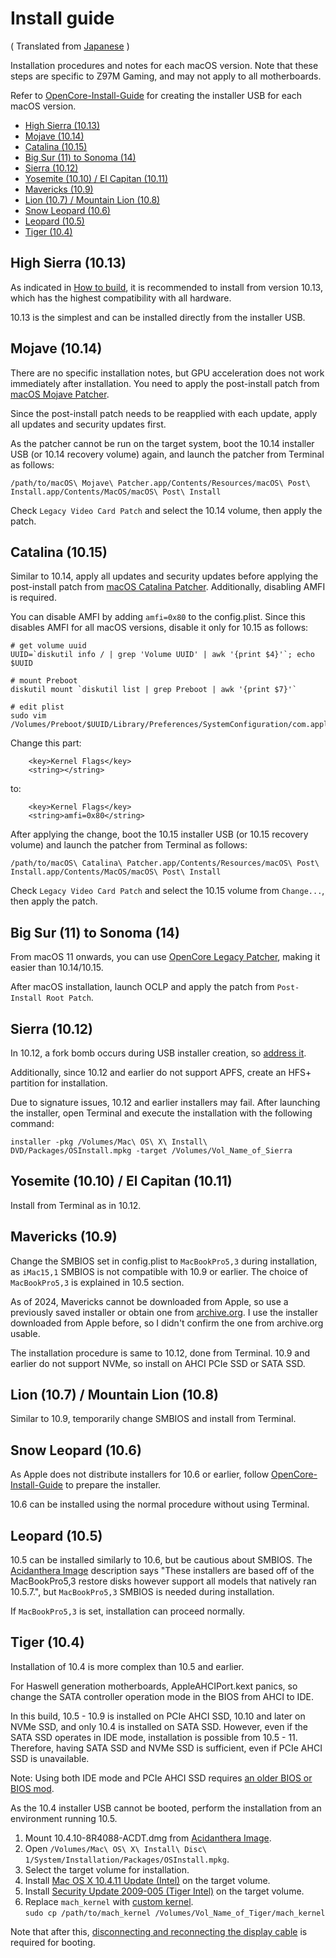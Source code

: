 # Install guide
( Translated from [Japanese](./install_ja.md) )

Installation procedures and notes for each macOS version. Note that these steps are specific to Z97M Gaming, and may not apply to all motherboards.

Refer to [OpenCore-Install-Guide](https://dortania.github.io/OpenCore-Install-Guide/installer-guide/mac-install.html) for creating the installer USB for each macOS version.

- [High Sierra (10.13)](#high-sierra-1013)
- [Mojave (10.14)](#mojave-1014)
- [Catalina (10.15)](#catalina-1015)
- [Big Sur (11) to Sonoma (14)](#big-sur-11-to-sonoma-14)
- [Sierra (10.12)](#sierra-1012)
- [Yosemite (10.10) / El Capitan (10.11)](#yosemite-1010--el-capitan-1011)
- [Mavericks (10.9)](#mavericks-109)
- [Lion (10.7) / Mountain Lion (10.8)](#lion-107--mountain-lion-108)
- [Snow Leopard (10.6)](#snow-leopard-106)
- [Leopard (10.5)](#leopard-105)
- [Tiger (10.4)](#tiger-104)

## High Sierra (10.13)
As indicated in [How to build](./build_en.md), it is recommended to install from version 10.13, which has the highest compatibility with all hardware.

10.13 is the simplest and can be installed directly from the installer USB.

## Mojave (10.14)
There are no specific installation notes, but GPU acceleration does not work immediately after installation. You need to apply the post-install patch from [macOS Mojave Patcher](http://dosdude1.com/mojave/).

Since the post-install patch needs to be reapplied with each update, apply all updates and security updates first.

As the patcher cannot be run on the target system, boot the 10.14 installer USB (or 10.14 recovery volume) again, and launch the patcher from Terminal as follows:
```
/path/to/macOS\ Mojave\ Patcher.app/Contents/Resources/macOS\ Post\ Install.app/Contents/MacOS/macOS\ Post\ Install
```
Check `Legacy Video Card Patch` and select the 10.14 volume, then apply the patch.

## Catalina (10.15)
Similar to 10.14, apply all updates and security updates before applying the post-install patch from [macOS Catalina Patcher](http://dosdude1.com/catalina/). Additionally, disabling AMFI is required.

You can disable AMFI by adding `amfi=0x80` to the config.plist. Since this disables AMFI for all macOS versions, disable it only for 10.15 as follows:
```
# get volume uuid
UUID=`diskutil info / | grep 'Volume UUID' | awk '{print $4}'`; echo $UUID

# mount Preboot
diskutil mount `diskutil list | grep Preboot | awk '{print $7}'`

# edit plist
sudo vim /Volumes/Preboot/$UUID/Library/Preferences/SystemConfiguration/com.apple.Boot.plist
```

Change this part:
```
	<key>Kernel Flags</key>
	<string></string>
```
to:
```
	<key>Kernel Flags</key>
	<string>amfi=0x80</string>
```

After applying the change, boot the 10.15 installer USB (or 10.15 recovery volume) and launch the patcher from Terminal as follows:
```
/path/to/macOS\ Catalina\ Patcher.app/Contents/Resources/macOS\ Post\ Install.app/Contents/MacOS/macOS\ Post\ Install
```
Check `Legacy Video Card Patch` and select the 10.15 volume from `Change...`, then apply the patch.

## Big Sur (11) to Sonoma (14)
From macOS 11 onwards, you can use [OpenCore Legacy Patcher](https://github.com/dortania/OpenCore-Legacy-Patcher), making it easier than 10.14/10.15.

After macOS installation, launch OCLP and apply the patch from `Post-Install Root Patch`.

## Sierra (10.12)
In 10.12, a fork bomb occurs during USB installer creation, so [address it](https://www.nicksherlock.com/2020/02/createinstallmedia-for-macos-sierra-is-a-fork-bomb/).

Additionally, since 10.12 and earlier do not support APFS, create an HFS+ partition for installation.

Due to signature issues, 10.12 and earlier installers may fail. After launching the installer, open Terminal and execute the installation with the following command:
```
installer -pkg /Volumes/Mac\ OS\ X\ Install\ DVD/Packages/OSInstall.mpkg -target /Volumes/Vol_Name_of_Sierra
```

## Yosemite (10.10) / El Capitan (10.11)
Install from Terminal as in 10.12.

## Mavericks (10.9)
Change the SMBIOS set in config.plist to `MacBookPro5,3` during installation, as `iMac15,1` SMBIOS is not compatible with 10.9 or earlier. The choice of `MacBookPro5,3` is explained in 10.5 section.

As of 2024, Mavericks cannot be downloaded from Apple, so use a previously saved installer or obtain one from [archive.org](https://archive.org/details/os-x-mavericks_202202). I use the installer downloaded from Apple before, so I didn't confirm the one from archive.org usable.

The installation procedure is same to 10.12, done from Terminal. 10.9 and earlier do not support NVMe, so install on AHCI PCIe SSD or SATA SSD.

## Lion (10.7) / Mountain Lion (10.8)
Similar to 10.9, temporarily change SMBIOS and install from Terminal.

## Snow Leopard (10.6)
As Apple does not distribute installers for 10.6 or earlier, follow [OpenCore-Install-Guide](https://dortania.github.io/OpenCore-Install-Guide/installer-guide/mac-install-dmg.html) to prepare the installer.

10.6 can be installed using the normal procedure without using Terminal.

## Leopard (10.5)
10.5 can be installed similarly to 10.6, but be cautious about SMBIOS. The [Acidanthera Image](https://archive.org/details/10.5.7-9-j-3050) description says "These installers are based off of the MacBookPro5,3 restore disks however support all models that natively ran 10.5.7.", but `MacBookPro5,3` SMBIOS is needed during installation.

If `MacBookPro5,3` is set, installation can proceed normally.

## Tiger (10.4)
Installation of 10.4 is more complex than 10.5 and earlier.

For Haswell generation motherboards, AppleAHCIPort.kext panics, so change the SATA controller operation mode in the BIOS from AHCI to IDE.

In this build, 10.5 - 10.9 is installed on PCIe AHCI SSD, 10.10 and later on NVMe SSD, and only 10.4 is installed on SATA SSD. However, even if the SATA SSD operates in IDE mode, installation is possible from 10.5 - 11. Therefore, having SATA SSD and NVMe SSD is sufficient, even if PCIe AHCI SSD is unavailable.

Note: Using both IDE mode and PCIe AHCI SSD requires [an older BIOS or BIOS mod](./build_ja.md#bios-mod).

As the 10.4 installer USB cannot be booted, perform the installation from an environment running 10.5.

1. Mount 10.4.10-8R4088-ACDT.dmg from [Acidanthera Image](https://archive.org/details/10.4.10-8-r-4088-acdt).
2. Open `/Volumes/Mac\ OS\ X\ Install\ Disc\ 1/System/Installation/Packages/OSInstall.mpkg`.
3. Select the target volume for installation.
4. Install [Mac OS X 10.4.11 Update (Intel)](https://support.apple.com/kb/DL171) on the target volume.
5. Install [Security Update 2009-005 (Tiger Intel)](https://support.apple.com/kb/DL932) on the target volume.
6. Replace `mach_kernel` with [custom kernel](../Kernels/mach_kernel).  
`sudo cp /path/to/mach_kernel /Volumes/Vol_Name_of_Tiger/mach_kernel`

Note that after this, [disconnecting and reconnecting the display cable](./build_en.md#black-screen-problem-on-tiger) is required for booting.
